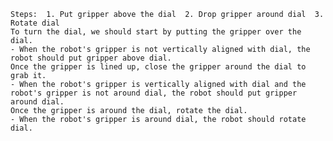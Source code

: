 
    Steps:  1. Put gripper above the dial  2. Drop gripper around dial  3. Rotate dial
    To turn the dial, we should start by putting the gripper over the dial.
    - When the robot's gripper is not vertically aligned with dial, the robot should put gripper above dial.
    Once the gripper is lined up, close the gripper around the dial to grab it.
    - When the robot's gripper is vertically aligned with dial and the robot's gripper is not around dial, the robot should put gripper around dial.
    Once the gripper is around the dial, rotate the dial.
    - When the robot's gripper is around dial, the robot should rotate dial.